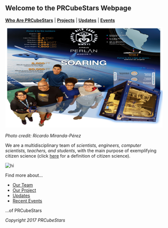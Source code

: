 ## Welcome to the PRCubeStars Webpage

[**Who Are PRCubeStars**](https://friveramariani.github.io/PRCubeStars/about) | [**Projects**](https://friveramariani.github.io/PRCubeStars/projects) | [**Updates**](https://friveramariani.github.io/PRCubeStars/updates) | [**Events**](https://friveramariani.github.io/PRCubeStars/images)

<img src="Images/Cube Stars.jpeg" alt="hi" class="inline"/>

*Photo credit: Ricardo Miranda-Pérez*

We are a multidisciplinary team of *scientists, engineers, computer scientists, teachers, and students*, with the main purpose of exemplifying citizen science (click [here](https://www.google.com/search?q=citizen+science&oq=citizen+science&aqs=chrome..69i57j0l5.2370j0j7&sourceid=chrome&ie=UTF-8) for a definition of citizen science). 

<img src="Images/Collage-2-1.png" alt="hi" class="inline"/>

Find more about...

- [Our Team](https://friveramariani.github.io/PRCubeStars/about)
- [Our Project](https://friveramariani.github.io/PRCubeStars/projects)
- [Updates](https://friveramariani.github.io/PRCubeStars/updates)
- [Recent Events](https://friveramariani.github.io/PRCubeStars/images)

...of PRCubeStars



*Copyright 2017 PRCubeStars*
